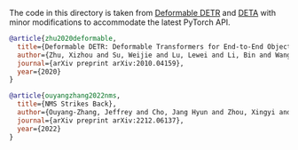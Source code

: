 The code in this directory is taken from [Deformable DETR][deformable-detr] and [DETA][deta] with minor modifications to accommodate the latest PyTorch API.

[deformable-detr]: https://github.com/fundamentalvision/Deformable-DETR

[deta]: https://github.com/jozhang97/DETA

```bibtex
@article{zhu2020deformable,
  title={Deformable DETR: Deformable Transformers for End-to-End Object Detection},
  author={Zhu, Xizhou and Su, Weijie and Lu, Lewei and Li, Bin and Wang, Xiaogang and Dai, Jifeng},
  journal={arXiv preprint arXiv:2010.04159},
  year={2020}
}
```

```bibtex
@article{ouyangzhang2022nms,
  title={NMS Strikes Back},
  author={Ouyang-Zhang, Jeffrey and Cho, Jang Hyun and Zhou, Xingyi and Kr{\"a}henb{\"u}hl, Philipp},
  journal={arXiv preprint arXiv:2212.06137},
  year={2022}
}